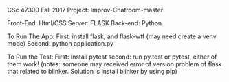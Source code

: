 CSc 47300 Fall 2017 Project: Improv-Chatroom-master

Front-End: Html/CSS
Server: FLASK
Back-end: Python

To Run The App:
First: install flask, and flask-wtf (may need create a venv mode)
Second: python application.py

To Run the Test:
First: Install pytest
second: run py.test or pytest, either of them work!
(notes: someone may received error of version problem of flask that related to blinker.
Solution is install blinker by using pip)
